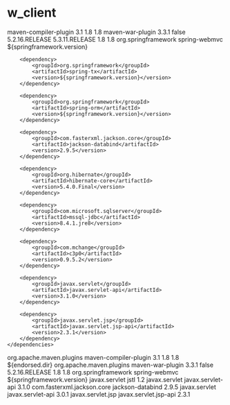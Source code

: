 # w_client



  <build>
		<plugins>
			<plugin>
				<artifactId>maven-compiler-plugin</artifactId>
				<version>3.1</version>
				<configuration>
					<source>1.8</source>
					<target>1.8</target>
				</configuration>
			</plugin>
			<plugin>
				<artifactId>maven-war-plugin</artifactId>
				<version>3.3.1</version>
				<configuration>
					<failOnMissingWebXml>false</failOnMissingWebXml>
				</configuration>
			</plugin>
		</plugins>
	</build>

  <properties>
    <springframework.version>5.2.16.RELEASE</springframework.version>
		<springsecurity.version>5.3.11.RELEASE</springsecurity.version>
		<maven.compiler.source>1.8</maven.compiler.source>
		<maven.compiler.target>1.8</maven.compiler.target>
  </properties>

  <dependencies>
		<dependency>
			<groupId>org.springframework</groupId>
			<artifactId>spring-webmvc</artifactId>
			<version>${springframework.version}</version>
		</dependency>
		
		<dependency>
			<groupId>org.springframework</groupId>
			<artifactId>spring-tx</artifactId>
			<version>${springframework.version}</version>
		</dependency>
		
		<dependency>
			<groupId>org.springframework</groupId>
			<artifactId>spring-orm</artifactId>
			<version>${springframework.version}</version>
		</dependency>
		
		<dependency>
			<groupId>com.fasterxml.jackson.core</groupId>
			<artifactId>jackson-databind</artifactId>
			<version>2.9.5</version>
		</dependency>
		
		<dependency>
			<groupId>org.hibernate</groupId>
			<artifactId>hibernate-core</artifactId>
			<version>5.4.0.Final</version>
		</dependency>
		
		<dependency>
			<groupId>com.microsoft.sqlserver</groupId>
			<artifactId>mssql-jdbc</artifactId>
			<version>8.4.1.jre8</version>
		</dependency>
		
		<dependency>
			<groupId>com.mchange</groupId>
			<artifactId>c3p0</artifactId>
			<version>0.9.5.2</version>
		</dependency>
		
		<dependency>
			<groupId>javax.servlet</groupId>
			<artifactId>javax.servlet-api</artifactId>
			<version>3.1.0</version>
		</dependency>
		
		<dependency>
			<groupId>javax.servlet.jsp</groupId>
			<artifactId>javax.servlet.jsp-api</artifactId>
			<version>2.3.1</version>
		</dependency>
	</dependencies>



  <build>
		<plugins>
			<plugin>
				<groupId>org.apache.maven.plugins</groupId>
				<artifactId>maven-compiler-plugin</artifactId>
				<version>3.1</version>
				<configuration>
					<source>1.8 </source>
					<target>1.8</target>
					<compilerArguments>
						<endorseddirs>${endorsed.dir}</endorseddirs>
					</compilerArguments>
				</configuration>
			</plugin>
			<plugin>
				<groupId>org.apache.maven.plugins</groupId>
				<artifactId>maven-war-plugin</artifactId>
				<version>3.3.1</version>
				<configuration>
					<failOnMissingWebXml>false</failOnMissingWebXml>
				</configuration>
			</plugin>
		</plugins>
	</build>
	<properties>
		<springframework.version>5.2.16.RELEASE</springframework.version>
		<maven.compiler.source>1.8</maven.compiler.source>
		<maven.compiler.target>1.8</maven.compiler.target>
	</properties>
	<dependencies>
		<dependency>
			<groupId>org.springframework</groupId>
			<artifactId>spring-webmvc</artifactId>
			<version>${springframework.version}</version>
		</dependency>
		<dependency>
			<groupId>javax.servlet</groupId>
			<artifactId>jstl</artifactId>
			<version>1.2</version>
		</dependency>
		<dependency>
			<groupId>javax.servlet</groupId>
			<artifactId>javax.servlet-api</artifactId>
			<version>3.1.0</version>
		</dependency>
		<dependency>
			<groupId>com.fasterxml.jackson.core</groupId>
			<artifactId>jackson-databind</artifactId>
			<version>2.9.5</version>
		</dependency>
		<dependency>
			<groupId>javax.servlet</groupId>
			<artifactId>javax.servlet-api</artifactId>
			<version>3.0.1</version>
		</dependency>
		<dependency>
			<groupId>javax.servlet.jsp</groupId>
			<artifactId>javax.servlet.jsp-api</artifactId>
			<version>2.3.1</version>
		</dependency>
	</dependencies>
</project>

